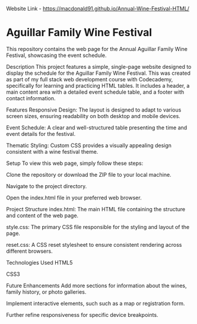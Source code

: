 Website Link - https://macdonald91.github.io/Annual-Wine-Festival-HTML/

<h1>Aguillar Family Wine Festival</h1>

This repository contains the web page for the Annual Aguillar Family Wine Festival, showcasing the event schedule.

Description
This project features a simple, single-page website designed to display the schedule for the Aguillar Family Wine Festival. This was created as part of my full stack web development course with Codecademy, specifically for learning and practicing HTML tables. It includes a header, a main content area with a detailed event schedule table, and a footer with contact information.

Features
Responsive Design: The layout is designed to adapt to various screen sizes, ensuring readability on both desktop and mobile devices.

Event Schedule: A clear and well-structured table presenting the time and event details for the festival.

Thematic Styling: Custom CSS provides a visually appealing design consistent with a wine festival theme.

Setup
To view this web page, simply follow these steps:

Clone the repository or download the ZIP file to your local machine.

Navigate to the project directory.

Open the index.html file in your preferred web browser.

Project Structure
index.html: The main HTML file containing the structure and content of the web page.

style.css: The primary CSS file responsible for the styling and layout of the page.

reset.css: A CSS reset stylesheet to ensure consistent rendering across different browsers.

Technologies Used
HTML5

CSS3

Future Enhancements
Add more sections for information about the wines, family history, or photo galleries.

Implement interactive elements, such such as a map or registration form.

Further refine responsiveness for specific device breakpoints.
